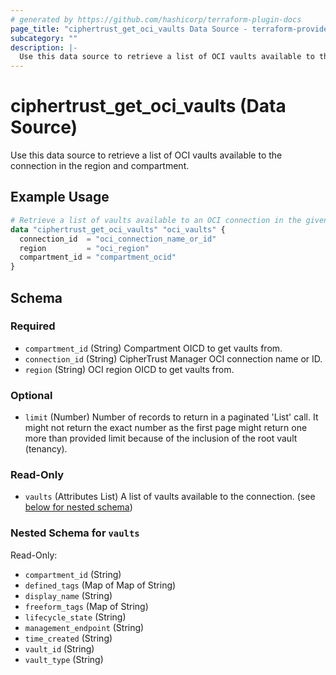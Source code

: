 ```yaml
---
# generated by https://github.com/hashicorp/terraform-plugin-docs
page_title: "ciphertrust_get_oci_vaults Data Source - terraform-provider-ciphertrust"
subcategory: ""
description: |-
  Use this data source to retrieve a list of OCI vaults available to the connection in the region and compartment.
---
```


# ciphertrust_get_oci_vaults (Data Source)

Use this data source to retrieve a list of OCI vaults available to the connection in the region and compartment.

## Example Usage

```terraform
# Retrieve a list of vaults available to an OCI connection in the given compartment and region
data "ciphertrust_get_oci_vaults" "oci_vaults" {
  connection_id  = "oci_connection_name_or_id"
  region         = "oci_region"
  compartment_id = "compartment_ocid"
}
```

<!-- schema generated by tfplugindocs -->
## Schema

### Required

- `compartment_id` (String) Compartment OICD to get vaults from.
- `connection_id` (String) CipherTrust Manager OCI connection name or ID.
- `region` (String) OCI region OICD to get vaults from.

### Optional

- `limit` (Number) Number of records to return in a paginated 'List' call. It might not return the exact number as the first page might return one more than provided limit because of the inclusion of the root vault (tenancy).

### Read-Only

- `vaults` (Attributes List) A list of vaults available to the connection. (see [below for nested schema](#nestedatt--vaults))

<a id="nestedatt--vaults"></a>
### Nested Schema for `vaults`

Read-Only:

- `compartment_id` (String)
- `defined_tags` (Map of Map of String)
- `display_name` (String)
- `freeform_tags` (Map of String)
- `lifecycle_state` (String)
- `management_endpoint` (String)
- `time_created` (String)
- `vault_id` (String)
- `vault_type` (String)
